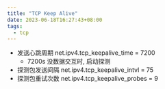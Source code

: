 ```yaml
---
title: "TCP Keep Alive"
date: 2023-06-18T16:27:43+08:00
tags:
  - tcp
---
```


- 发送心跳周期 net.ipv4.tcp_keepalive_time = 7200
  - 7200s 没数据交互时, 启动探测
- 探测包发送间隔 net.ipv4.tcp_keepalive_intvl = 75
- 探测包重试次数 net.ipv4.tcp_keepalive_probes = 9
